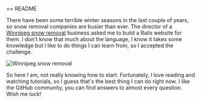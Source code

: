 == README

There have been some terrible winter seasons in the last couple of years, so snow removal companies are busier than ever. The director of a [Winnipeg snow removal](http://www.cleanrsnow.com) business asked me to build a Rails website for them. I don't know that much about the language, I know it takes some knowledge but I like to do things I can learn from, so I accepted the challenge.

![Winnipeg snow removal](http://cedarmountainservices.com/wp-content/uploads/2015/10/CMS-Snow-Removal.jpeg)

So here I am, not really knowing how to start. Fortunately, I love reading and watching tutorials, so I guess that's the best thing I can do right now. I like the GitHub community, you can find answers to almost every question. Wish me luck!
